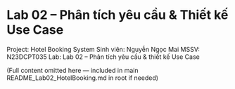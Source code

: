 # Lab 02 – Phân tích yêu cầu & Thiết kế Use Case
Project: Hotel Booking System
Sinh viên: Nguyễn Ngọc Mai
MSSV: N23DCPT035
Lab: Lab 02 – Phân tích yêu cầu & thiết kế Use Case

(Full content omitted here — included in main README_Lab02_HotelBooking.md in root if needed)
